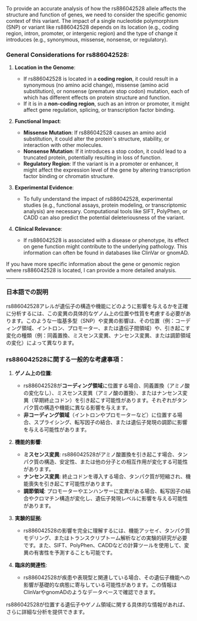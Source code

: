 To provide an accurate analysis of how the rs886042528 allele affects the structure and function of genes, we need to consider the specific genomic context of this variant. The impact of a single nucleotide polymorphism (SNP) or variant like rs886042528 depends on its location (e.g., coding region, intron, promoter, or intergenic region) and the type of change it introduces (e.g., synonymous, missense, nonsense, or regulatory).

### General Considerations for rs886042528:
1. **Location in the Genome**:
   - If rs886042528 is located in a **coding region**, it could result in a synonymous (no amino acid change), missense (amino acid substitution), or nonsense (premature stop codon) mutation, each of which has different effects on protein structure and function.
   - If it is in a **non-coding region**, such as an intron or promoter, it might affect gene regulation, splicing, or transcription factor binding.

2. **Functional Impact**:
   - **Missense Mutation**: If rs886042528 causes an amino acid substitution, it could alter the protein's structure, stability, or interaction with other molecules.
   - **Nonsense Mutation**: If it introduces a stop codon, it could lead to a truncated protein, potentially resulting in loss of function.
   - **Regulatory Region**: If the variant is in a promoter or enhancer, it might affect the expression level of the gene by altering transcription factor binding or chromatin structure.

3. **Experimental Evidence**:
   - To fully understand the impact of rs886042528, experimental studies (e.g., functional assays, protein modeling, or transcriptomic analysis) are necessary. Computational tools like SIFT, PolyPhen, or CADD can also predict the potential deleteriousness of the variant.

4. **Clinical Relevance**:
   - If rs886042528 is associated with a disease or phenotype, its effect on gene function might contribute to the underlying pathology. This information can often be found in databases like ClinVar or gnomAD.

If you have more specific information about the gene or genomic region where rs886042528 is located, I can provide a more detailed analysis.

---

### 日本語での説明
rs886042528アレルが遺伝子の構造や機能にどのように影響を与えるかを正確に分析するには、この変異の具体的なゲノム上の位置や性質を考慮する必要があります。このような一塩基多型（SNP）や変異の影響は、その位置（例：コーディング領域、イントロン、プロモーター、または遺伝子間領域）や、引き起こす変化の種類（例：同義置換、ミスセンス変異、ナンセンス変異、または調節領域の変化）によって異なります。

### rs886042528に関する一般的な考慮事項：
1. **ゲノム上の位置**:
   - rs886042528が**コーディング領域**に位置する場合、同義置換（アミノ酸の変化なし）、ミスセンス変異（アミノ酸の置換）、またはナンセンス変異（早期終止コドン）を引き起こす可能性があります。それぞれがタンパク質の構造や機能に異なる影響を与えます。
   - **非コーディング領域**（イントロンやプロモーターなど）に位置する場合、スプライシング、転写因子の結合、または遺伝子発現の調節に影響を与える可能性があります。

2. **機能的影響**:
   - **ミスセンス変異**: rs886042528がアミノ酸置換を引き起こす場合、タンパク質の構造、安定性、または他の分子との相互作用が変化する可能性があります。
   - **ナンセンス変異**: 終止コドンを導入する場合、タンパク質が短縮され、機能喪失を引き起こす可能性があります。
   - **調節領域**: プロモーターやエンハンサーに変異がある場合、転写因子の結合やクロマチン構造が変化し、遺伝子発現レベルに影響を与える可能性があります。

3. **実験的証拠**:
   - rs886042528の影響を完全に理解するには、機能アッセイ、タンパク質モデリング、またはトランスクリプトーム解析などの実験的研究が必要です。また、SIFT、PolyPhen、CADDなどの計算ツールを使用して、変異の有害性を予測することも可能です。

4. **臨床的関連性**:
   - rs886042528が疾患や表現型と関連している場合、その遺伝子機能への影響が基礎的な病態に寄与している可能性があります。この情報はClinVarやgnomADのようなデータベースで確認できます。

rs886042528が位置する遺伝子やゲノム領域に関する具体的な情報があれば、さらに詳細な分析を提供できます。